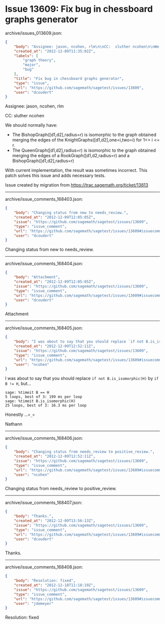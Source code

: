 # Issue 13609: Fix bug in chessboard graphs generator

archive/issues_013609.json:
```json
{
    "body": "Assignee: jason, ncohen, rlm\n\nCC:  sluther ncohen\n\nWe should normally have:\n* The BishopGraph([d1,d2],radius=r) is isomorphic to the graph obtained merging the edges of the KnightGraphs([d1,d2],one=i,two=i) for 1<= i <= r.\n* The QueenGraph([d1,d2],radius=r) is isomorphic to the graph obtained merging the edges of a RookGraph([d1,d2,radius=r) and a BishopGraph([d1,d2],radius=r)\n\nWith current implementation, the result was sometimes incorrect. This patch solves this issue and adds necessary tests.\n\nIssue created by migration from https://trac.sagemath.org/ticket/13813\n\n",
    "created_at": "2012-12-09T11:35:02Z",
    "labels": [
        "graph theory",
        "major",
        "bug"
    ],
    "title": "Fix bug in chessboard graphs generator",
    "type": "issue",
    "url": "https://github.com/sagemath/sagetest/issues/13609",
    "user": "dcoudert"
}
```
Assignee: jason, ncohen, rlm

CC:  sluther ncohen

We should normally have:
* The BishopGraph([d1,d2],radius=r) is isomorphic to the graph obtained merging the edges of the KnightGraphs([d1,d2],one=i,two=i) for 1<= i <= r.
* The QueenGraph([d1,d2],radius=r) is isomorphic to the graph obtained merging the edges of a RookGraph([d1,d2,radius=r) and a BishopGraph([d1,d2],radius=r)

With current implementation, the result was sometimes incorrect. This patch solves this issue and adds necessary tests.

Issue created by migration from https://trac.sagemath.org/ticket/13813





---

archive/issue_comments_168403.json:
```json
{
    "body": "Changing status from new to needs_review.",
    "created_at": "2012-12-09T12:05:05Z",
    "issue": "https://github.com/sagemath/sagetest/issues/13609",
    "type": "issue_comment",
    "url": "https://github.com/sagemath/sagetest/issues/13609#issuecomment-168403",
    "user": "dcoudert"
}
```

Changing status from new to needs_review.



---

archive/issue_comments_168404.json:
```json
{
    "body": "Attachment",
    "created_at": "2012-12-09T12:05:05Z",
    "issue": "https://github.com/sagemath/sagetest/issues/13609",
    "type": "issue_comment",
    "url": "https://github.com/sagemath/sagetest/issues/13609#issuecomment-168404",
    "user": "dcoudert"
}
```

Attachment



---

archive/issue_comments_168405.json:
```json
{
    "body": "I was about to say that you should replace `if not B.is_isomorphic(H)` by `if B != H`, but...\n\n\n```\nsage: %timeit B == H\n5 loops, best of 3: 199 ms per loop\nsage: %timeit B.is_isomorphic(H)\n25 loops, best of 3: 16.3 ms per loop\n```\n\n\nHonestly ...`>_<`\n\nNathann",
    "created_at": "2012-12-09T12:52:11Z",
    "issue": "https://github.com/sagemath/sagetest/issues/13609",
    "type": "issue_comment",
    "url": "https://github.com/sagemath/sagetest/issues/13609#issuecomment-168405",
    "user": "ncohen"
}
```

I was about to say that you should replace `if not B.is_isomorphic(H)` by `if B != H`, but...


```
sage: %timeit B == H
5 loops, best of 3: 199 ms per loop
sage: %timeit B.is_isomorphic(H)
25 loops, best of 3: 16.3 ms per loop
```


Honestly ...`>_<`

Nathann



---

archive/issue_comments_168406.json:
```json
{
    "body": "Changing status from needs_review to positive_review.",
    "created_at": "2012-12-09T12:52:11Z",
    "issue": "https://github.com/sagemath/sagetest/issues/13609",
    "type": "issue_comment",
    "url": "https://github.com/sagemath/sagetest/issues/13609#issuecomment-168406",
    "user": "ncohen"
}
```

Changing status from needs_review to positive_review.



---

archive/issue_comments_168407.json:
```json
{
    "body": "Thanks.",
    "created_at": "2012-12-09T13:56:13Z",
    "issue": "https://github.com/sagemath/sagetest/issues/13609",
    "type": "issue_comment",
    "url": "https://github.com/sagemath/sagetest/issues/13609#issuecomment-168407",
    "user": "dcoudert"
}
```

Thanks.



---

archive/issue_comments_168408.json:
```json
{
    "body": "Resolution: fixed",
    "created_at": "2012-12-18T11:18:19Z",
    "issue": "https://github.com/sagemath/sagetest/issues/13609",
    "type": "issue_comment",
    "url": "https://github.com/sagemath/sagetest/issues/13609#issuecomment-168408",
    "user": "jdemeyer"
}
```

Resolution: fixed
